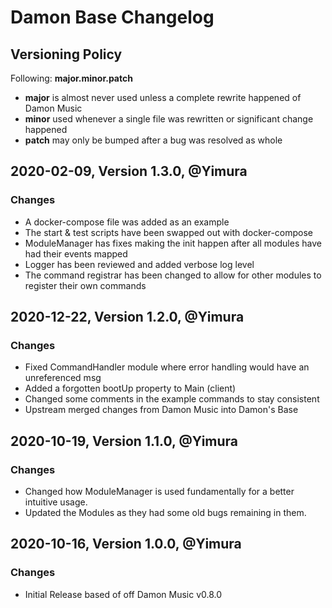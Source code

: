 # Damon Base Changelog

## Versioning Policy

Following:
**major.minor.patch**

* **major** is almost never used unless a complete rewrite happened of Damon Music
* **minor** used whenever a single file was rewritten or significant change happened
* **patch** may only be bumped after a bug was resolved as whole

## 2020-02-09, Version 1.3.0, @Yimura

### Changes

 * A docker-compose file was added as an example
 * The start & test scripts have been swapped out with docker-compose
 * ModuleManager has fixes making the init happen after all modules have had their events mapped
 * Logger has been reviewed and added verbose log level
 * The command registrar has been changed to allow for other modules to register their own commands

## 2020-12-22, Version 1.2.0, @Yimura

### Changes

 * Fixed CommandHandler module where error handling would have an unreferenced msg
 * Added a forgotten bootUp property to Main (client)
 * Changed some comments in the example commands to stay consistent
 * Upstream merged changes from Damon Music into Damon's Base

## 2020-10-19, Version 1.1.0, @Yimura

### Changes

 * Changed how ModuleManager is used fundamentally for a better intuitive usage.
 * Updated the Modules as they had some old bugs remaining in them.

## 2020-10-16, Version 1.0.0, @Yimura

### Changes

 * Initial Release based of off Damon Music v0.8.0
